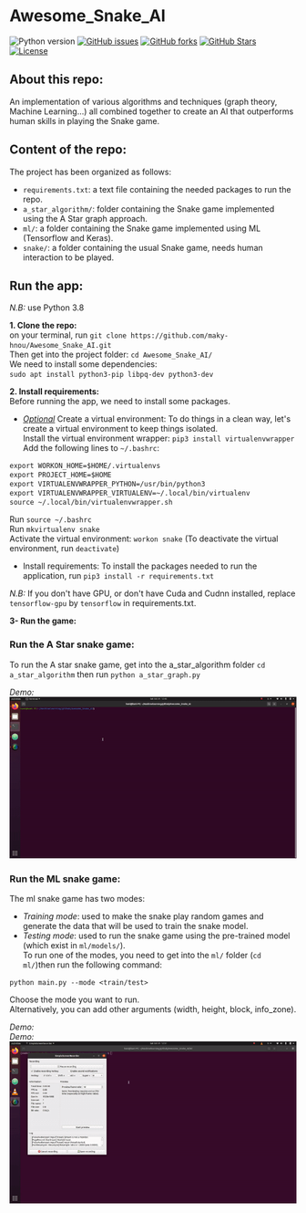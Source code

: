 # Awesome_Snake_AI

![Python version][python-version]
[![GitHub issues][issues-image]][issues-url]
[![GitHub forks][fork-image]][fork-url]
[![GitHub Stars][stars-image]][stars-url]
[![License][license-image]][license-url]

## About this repo:  
An implementation of various algorithms and techniques (graph theory, Machine Learning...) all
combined together to create an AI that outperforms human skills in playing the Snake game.

## Content of the repo:  
The project has been organized as follows:  
- `requirements.txt`: a text file containing the needed packages to run the repo.  
- `a_star_algorithm/`:  folder containing the Snake game implemented using the A Star graph approach.  
- `ml/`: a folder containing the Snake game implemented using ML (Tensorflow and Keras).  
- `snake/`: a folder containing the usual Snake game, needs human interaction to be played.  

## Run the app:  
*N.B:* use Python 3.8  

**1. Clone the repo:**  
on your terminal, run `git clone https://github.com/maky-hnou/Awesome_Snake_AI.git`  
Then get into the project folder: `cd Awesome_Snake_AI/`  
We need to install some dependencies:  
`sudo apt install python3-pip libpq-dev python3-dev`  

**2. Install requirements:**  
Before running the app, we need to install some packages.  
- *<ins>Optional</ins>* Create a virtual environment:  To do things in a clean way, let's create a virtual environment to keep things isolated.  
Install the virtual environment wrapper: `pip3 install virtualenvwrapper`  
Add the following lines to `~/.bashrc`:  
```
export WORKON_HOME=$HOME/.virtualenvs
export PROJECT_HOME=$HOME
export VIRTUALENVWRAPPER_PYTHON=/usr/bin/python3
export VIRTUALENVWRAPPER_VIRTUALENV=~/.local/bin/virtualenv
source ~/.local/bin/virtualenvwrapper.sh
```
Run `source ~/.bashrc`  
Run `mkvirtualenv snake`  
Activate the virtual environment: `workon snake` (To deactivate the virtual environment, run `deactivate`)  
- Install requirements: To install the packages needed to run the application, run `pip3 install -r requirements.txt`  

*N.B:* If you don't have GPU, or don't have Cuda and Cudnn installed, replace `tensorflow-gpu` by `tensorflow` in requirements.txt.  

**3- Run the game:**  
### Run the A Star snake game:  
To run the A star snake game, get into the a_star_algorithm folder `cd a_star_algorithm` then run `python a_star_graph.py`  

*Demo:*  
<a href="https://github.com/maky-hnou/Dog_Breed_Classifier_API/blob/master/demo/demo.gif"><img src="https://github.com/maky-hnou/Awesome_Snake_AI/blob/master/demo/a_star.gif" title="astar-demo-gif"/></a>

### Run the ML snake game:  
The ml snake game has two modes:  
- *Training mode*: used to make the snake play random games and generate the data that will be used to train the snake model.  
- *Testing mode*: used to run the snake game using the pre-trained model (which exist in `ml/models/`).  
To run one of the modes, you need to get into the `ml/` folder (`cd ml/`)then run the following command:  
```
python main.py --mode <train/test>
```
Choose the mode you want to run.  
Alternatively, you can add other arguments (width, height, block, info_zone).

*Demo:*  
*Demo:*  
<a href="https://github.com/maky-hnou/Dog_Breed_Classifier_API/blob/master/demo/demo.gif"><img src="https://github.com/maky-hnou/Awesome_Snake_AI/blob/master/demo/ml.gif" title="ml-demo-gif"/></a>

[python-version]:https://img.shields.io/badge/python-3.8-brightgreen.svg
[issues-image]:https://img.shields.io/github/issues/maky-hnou/Awesome_Snake_AI.svg
[issues-url]:https://github.com/maky-hnou/Awesome_Snake_AI/issues
[fork-image]:https://img.shields.io/github/forks/maky-hnou/Awesome_Snake_AI.svg
[fork-url]:https://github.com/maky-hnou/Awesome_Snake_AI/network/members
[stars-image]:https://img.shields.io/github/stars/maky-hnou/Awesome_Snake_AI.svg
[stars-url]:https://github.com/maky-hnou/Awesome_Snake_AI/stargazers
[license-image]:https://img.shields.io/github/license/maky-hnou/Awesome_Snake_AI.svg
[license-url]:https://github.com/maky-hnou/Awesome_Snake_AI/blob/master/LICENSE
